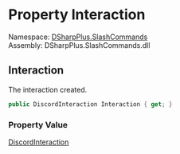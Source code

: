 # Property Interaction

Namespace: [DSharpPlus.SlashCommands](DSharpPlus.SlashCommands.md)  
Assembly: DSharpPlus.SlashCommands.dll

## <a id="DSharpPlus_SlashCommands_AutocompleteContext_Interaction"></a>Interaction

The interaction created.

```csharp
public DiscordInteraction Interaction { get; }
```

### Property Value

[DiscordInteraction](DSharpPlus.Entities.DiscordInteraction.md)

